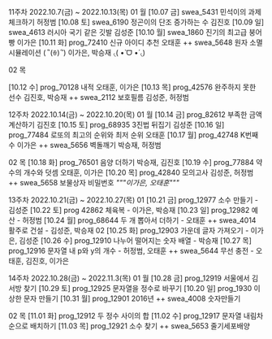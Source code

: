 11주차 2022.10.7(금) ~ 2022.10.13(목)
01 월
[10.07 금] swea_5431 민석이의 과제 체크하기 허정범
[10.08 토] swea_6190 정곤이의 단조 증가하는 수 김진호
[10.09 일] swea_4613 러시아 국기 같은 깃발 김성준
[10.10 월] swea_1860 진기의 최고급 붕어빵 이가은
[10.11 화] prog_72410 신규 아이디 추천 오태훈
++ swea_5648 원자 소멸 시뮬레이션 ( ´ิ(ꈊ) ´ิ) 이가은, 박승재 ৻( •̀ ᗜ •́ ৻)

02 목

[10.12 수] prog_70128 내적 오태훈, 이가은
[10.13 목] prog_42576 완주하지 못한 선수 김진호, 박승재 
++ swea_2112 보호필름 김성준, 허정범

12주차 2022.10.14(금) ~ 2022.10.20(목)
01 월
[10.14 금] prog_82612 부족한 금액 계산하기 김진호
[10.15 토] prog_68935 3진법 뒤집기 김성준
[10.16 일] prog_77484 로또의 최고의 순위와 최저 순위 오태훈
[10.17 월] prog_42748 K번째 수 이가은
++ swea_5656 벽돌깨기 박승재, 허정범

02 목
[10.18 화] prog_76501 음양 더하기 박승재, 김진호
[10.19 수] prog_77884 약수의 개수와 덧셈 오태훈, 이가은
[10.20 목] prog_42840 모의고사 김성준, 허정범
++ swea_5658 보물상자 비밀번호 *"""이가은, 오태훈"""*

13주차 2022.10.21(금) ~ 2022.10.27(목)
01
[10.21 금] prog_12977 소수 만들기 - 김성준
[10.22 토] prog 42862 체육복 - 이가은, 박승재
[10.23 일] prog_12982 예산 - 허정범
[10.24 월] prog_68644 두 개 뽑아서 더하기 - 오태훈 
++ swea_4014 활주로 건설 - 김성준, 박승재
02
[10.25 화] prog_12903 가운데 글자 가져오기 - 이가은, 김성준
[10.26 수] prog_12910 나누어 떨어지는 숫자 배열 - 박승재
[10.27 목] prog_12916 문자열 내 p와 y의 개수 - 허정범, 오태훈
++ swea_5644 무선 충전 - 오태훈, 김진호, 이가은

14주차 2022.10.28(금) ~ 2022.11.3(목)
01 월
[10.28 금] prog_12919 서울에서 김서방 찾기
[10.29 토] prog_12925 문자열을 정수로 바꾸기
[10.20 일] prog_1930 이상한 문자 만들기
[10.31 월] prog_12901 2016년
++ swea_4008 숫자만들기 

02 목
[11.01 화] prog_12912 두 정수 사이의 합
[11.02 수] prog_12917 문자열 내림차순으로 배치하기
[11.03 목] prog_12921 소수 찾기
++ swea_5653 줄기세포배양